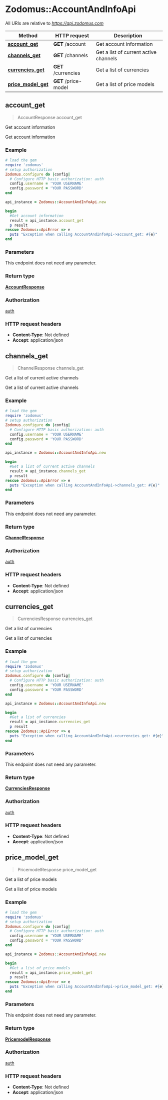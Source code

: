 # Zodomus::AccountAndInfoApi

All URIs are relative to *https://api.zodomus.com*

Method | HTTP request | Description
------------- | ------------- | -------------
[**account_get**](AccountAndInfoApi.md#account_get) | **GET** /account | Get account information
[**channels_get**](AccountAndInfoApi.md#channels_get) | **GET** /channels | Get a list of current active channels
[**currencies_get**](AccountAndInfoApi.md#currencies_get) | **GET** /currencies | Get a list of currencies
[**price_model_get**](AccountAndInfoApi.md#price_model_get) | **GET** /price-model | Get a list of price models



## account_get

> AccountResponse account_get

Get account information

Get account information

### Example

```ruby
# load the gem
require 'zodomus'
# setup authorization
Zodomus.configure do |config|
  # Configure HTTP basic authorization: auth
  config.username = 'YOUR USERNAME'
  config.password = 'YOUR PASSWORD'
end

api_instance = Zodomus::AccountAndInfoApi.new

begin
  #Get account information
  result = api_instance.account_get
  p result
rescue Zodomus::ApiError => e
  puts "Exception when calling AccountAndInfoApi->account_get: #{e}"
end
```

### Parameters

This endpoint does not need any parameter.

### Return type

[**AccountResponse**](AccountResponse.md)

### Authorization

[auth](../README.md#auth)

### HTTP request headers

- **Content-Type**: Not defined
- **Accept**: application/json


## channels_get

> ChannelResponse channels_get

Get a list of current active channels

Get a list of current active channels

### Example

```ruby
# load the gem
require 'zodomus'
# setup authorization
Zodomus.configure do |config|
  # Configure HTTP basic authorization: auth
  config.username = 'YOUR USERNAME'
  config.password = 'YOUR PASSWORD'
end

api_instance = Zodomus::AccountAndInfoApi.new

begin
  #Get a list of current active channels
  result = api_instance.channels_get
  p result
rescue Zodomus::ApiError => e
  puts "Exception when calling AccountAndInfoApi->channels_get: #{e}"
end
```

### Parameters

This endpoint does not need any parameter.

### Return type

[**ChannelResponse**](ChannelResponse.md)

### Authorization

[auth](../README.md#auth)

### HTTP request headers

- **Content-Type**: Not defined
- **Accept**: application/json


## currencies_get

> CurrenciesResponse currencies_get

Get a list of currencies

Get a list of currencies

### Example

```ruby
# load the gem
require 'zodomus'
# setup authorization
Zodomus.configure do |config|
  # Configure HTTP basic authorization: auth
  config.username = 'YOUR USERNAME'
  config.password = 'YOUR PASSWORD'
end

api_instance = Zodomus::AccountAndInfoApi.new

begin
  #Get a list of currencies
  result = api_instance.currencies_get
  p result
rescue Zodomus::ApiError => e
  puts "Exception when calling AccountAndInfoApi->currencies_get: #{e}"
end
```

### Parameters

This endpoint does not need any parameter.

### Return type

[**CurrenciesResponse**](CurrenciesResponse.md)

### Authorization

[auth](../README.md#auth)

### HTTP request headers

- **Content-Type**: Not defined
- **Accept**: application/json


## price_model_get

> PricemodelResponse price_model_get

Get a list of price models

Get a list of price models

### Example

```ruby
# load the gem
require 'zodomus'
# setup authorization
Zodomus.configure do |config|
  # Configure HTTP basic authorization: auth
  config.username = 'YOUR USERNAME'
  config.password = 'YOUR PASSWORD'
end

api_instance = Zodomus::AccountAndInfoApi.new

begin
  #Get a list of price models
  result = api_instance.price_model_get
  p result
rescue Zodomus::ApiError => e
  puts "Exception when calling AccountAndInfoApi->price_model_get: #{e}"
end
```

### Parameters

This endpoint does not need any parameter.

### Return type

[**PricemodelResponse**](PricemodelResponse.md)

### Authorization

[auth](../README.md#auth)

### HTTP request headers

- **Content-Type**: Not defined
- **Accept**: application/json

